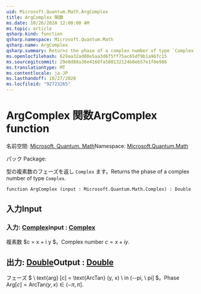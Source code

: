 ```yaml
---
uid: Microsoft.Quantum.Math.ArgComplex
title: ArgComplex 関数
ms.date: 10/26/2020 12:00:00 AM
ms.topic: article
qsharp.kind: function
qsharp.namespace: Microsoft.Quantum.Math
qsharp.name: ArgComplex
qsharp.summary: Returns the phase of a complex number of type `Complex`.
ms.openlocfilehash: 629aa32ad80e5aa3d6f5ff75ac65df9b1a96fc15
ms.sourcegitcommit: 29e0d88a30e4166fa580132124b0eb57e1f0e986
ms.translationtype: MT
ms.contentlocale: ja-JP
ms.lasthandoff: 10/27/2020
ms.locfileid: "92723265"
---
```

# <a name="argcomplex-function"></a><span data-ttu-id="d63e5-102">ArgComplex 関数</span><span class="sxs-lookup"><span data-stu-id="d63e5-102">ArgComplex function</span></span>

<span data-ttu-id="d63e5-103">名前空間: [Microsoft. Quantum. Math](xref:Microsoft.Quantum.Math)</span><span class="sxs-lookup"><span data-stu-id="d63e5-103">Namespace: [Microsoft.Quantum.Math](xref:Microsoft.Quantum.Math)</span></span>

<span data-ttu-id="d63e5-104">パック [](https://nuget.org/packages/)</span><span class="sxs-lookup"><span data-stu-id="d63e5-104">Package: [](https://nuget.org/packages/)</span></span>


<span data-ttu-id="d63e5-105">型の複素数のフェーズを返し `Complex` ます。</span><span class="sxs-lookup"><span data-stu-id="d63e5-105">Returns the phase of a complex number of type `Complex`.</span></span>

```qsharp
function ArgComplex (input : Microsoft.Quantum.Math.Complex) : Double
```


## <a name="input"></a><span data-ttu-id="d63e5-106">入力</span><span class="sxs-lookup"><span data-stu-id="d63e5-106">Input</span></span>

### <a name="input--complex"></a><span data-ttu-id="d63e5-107">入力: [Complex](xref:Microsoft.Quantum.Math.Complex)</span><span class="sxs-lookup"><span data-stu-id="d63e5-107">input : [Complex](xref:Microsoft.Quantum.Math.Complex)</span></span>

<span data-ttu-id="d63e5-108">複素数 $c = x + i y $。</span><span class="sxs-lookup"><span data-stu-id="d63e5-108">Complex number $c = x + i y$.</span></span>



## <a name="output--double"></a><span data-ttu-id="d63e5-109">出力: [Double](xref:microsoft.quantum.lang-ref.double)</span><span class="sxs-lookup"><span data-stu-id="d63e5-109">Output : [Double](xref:microsoft.quantum.lang-ref.double)</span></span>

<span data-ttu-id="d63e5-110">フェーズ $ \ text{arg} [c] = \text{ArcTan} (y, x) \ in (--pi, \ pi] $。</span><span class="sxs-lookup"><span data-stu-id="d63e5-110">Phase $\text{Arg}[c] = \text{ArcTan}(y,x) \in (-\pi,\pi]$.</span></span>